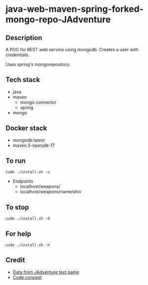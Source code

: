 # java-web-maven-spring-forked-mongo-repo-JAdventure

## Description
A POC for REST web service using mongodb.
Creates a user with credentials.

Uses spring's mongorepository.

## Tech stack
- java
- maven
  - mongo connector
  - spring
- mongo

## Docker stack
- mongodb:latest
- maven:3-openjdk-17

## To run
`sudo ./install.sh -u`
- Endpoints
  - localhost/weapons/
  - localhost/weapons/name/shiv

## To stop
`sudo ./install.sh -d`

## For help
`sudo ./install.sh -h`

## Credit
- [Data from JAdventure text game](https://github.com/Progether/JAdventure.git)
- [Code concept](https://github.com/ragcrix/StudentInformationSystem.git)
